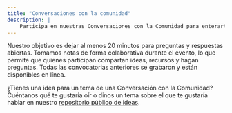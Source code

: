 ```yaml
---
title: "Conversaciones con la comunidad"
description: |
    Participa en nuestras Conversaciones con la Comunidad para enterarte de mejores prácticas, nuevos proyectos, sesiones de preguntas y respuestas con desarrollador(e|a)s conocidos, y para saber más sobre los desarrollos de rOpenSci. Son gratuitas y abiertas a la participación de cualquier persona, y brindan la oportunidad de conectar con la comunidad rOpenSci de todo el mundo.
---
```


Nuestro objetivo es dejar al menos 20 minutos para preguntas y respuestas abiertas. Tomamos notas de forma colaborativa durante el evento, lo que permite que quienes participan compartan ideas, recursos y hagan preguntas. Todas las convocatorias anteriores se grabaron y están disponibles en línea.

¿Tienes una idea para un tema de una Conversación con la Comunidad? Cuéntanos qué te gustaría oír o dinos un tema sobre el que te gustaría hablar en nuestro [repositorio público de ideas](https://github.com/ropensci-org/community-calls).


